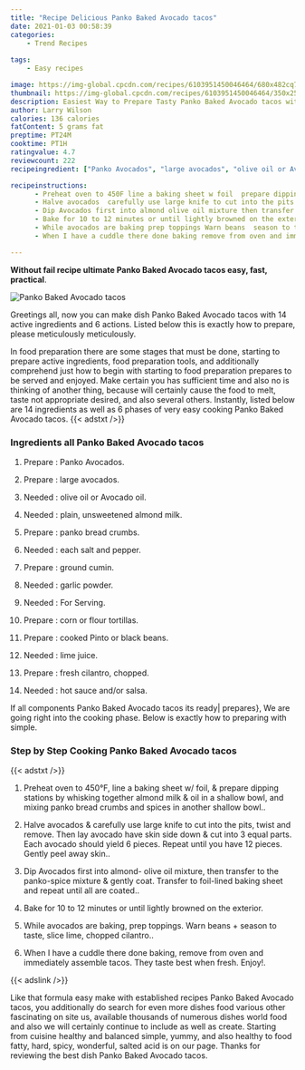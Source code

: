 ```yaml
---
title: "Recipe Delicious Panko Baked Avocado tacos"
date: 2021-01-03 00:58:39
categories:
    - Trend Recipes
    
tags:
    - Easy recipes

image: https://img-global.cpcdn.com/recipes/6103951450046464/680x482cq70/panko-baked-avocado-tacos-recipe-main-photo.jpg
thumbnail: https://img-global.cpcdn.com/recipes/6103951450046464/350x250cq70/panko-baked-avocado-tacos-recipe-main-photo.jpg
description: Easiest Way to Prepare Tasty Panko Baked Avocado tacos with 14 ingredients and 6 stages of easy cooking.
author: Larry Wilson
calories: 136 calories
fatContent: 5 grams fat
preptime: PT24M
cooktime: PT1H
ratingvalue: 4.7
reviewcount: 222
recipeingredient: ["Panko Avocados", "large avocados", "olive oil or Avocado oil", "plain unsweetened almond milk", "panko bread crumbs", "each salt and pepper", "ground cumin", "garlic powder", "For Serving", "corn or flour tortillas", "cooked Pinto or black beans", "lime juice", "fresh cilantro chopped", "hot sauce andor salsa"]

recipeinstructions: 
      - Preheat oven to 450F line a baking sheet w foil  prepare dipping stations by whisking together almond milk  oil in a shallow bowl and mixing panko bread crumbs and spices in another shallow bowl 
      - Halve avocados  carefully use large knife to cut into the pits twist and remove Then lay avocado have skin side down  cut into 3 equal parts Each avocado should yield 6 pieces Repeat until you have 12 pieces Gently peel away skin 
      - Dip Avocados first into almond olive oil mixture then transfer to the pankospice mixture  gently coat Transfer to foillined baking sheet and repeat until all are coated 
      - Bake for 10 to 12 minutes or until lightly browned on the exterior 
      - While avocados are baking prep toppings Warn beans  season to taste slice lime chopped cilantro 
      - When I have a cuddle there done baking remove from oven and immediately assemble tacos They taste best when fresh Enjoy

---
```




**Without fail recipe ultimate Panko Baked Avocado tacos easy, fast, practical**. 


![Panko Baked Avocado tacos](https://img-global.cpcdn.com/recipes/6103951450046464/680x482cq70/panko-baked-avocado-tacos-recipe-main-photo.jpg "Panko Baked Avocado tacos")




Greetings all, now you can make dish Panko Baked Avocado tacos with 14 active ingredients and 6 actions. Listed below this is exactly how to prepare, please meticulously meticulously.

In food preparation there are some stages that must be done, starting to prepare active ingredients, food preparation tools, and additionally comprehend just how to begin with starting to food preparation prepares to be served and enjoyed. Make certain you has sufficient time and also no is thinking of another thing, because will certainly cause the food to melt, taste not appropriate desired, and also several others. Instantly, listed below are 14 ingredients as well as 6 phases of very easy cooking Panko Baked Avocado tacos.
{{< adstxt />}}

### Ingredients all Panko Baked Avocado tacos


1. Prepare  : Panko Avocados.

1. Prepare  : large avocados.

1. Needed  : olive oil or Avocado oil.

1. Needed  : plain, unsweetened almond milk.

1. Prepare  : panko bread crumbs.

1. Needed  : each salt and pepper.

1. Prepare  : ground cumin.

1. Needed  : garlic powder.

1. Needed  : For Serving.

1. Prepare  : corn or flour tortillas.

1. Prepare  : cooked Pinto or black beans.

1. Needed  : lime juice.

1. Prepare  : fresh cilantro, chopped.

1. Needed  : hot sauce and/or salsa.



If all components Panko Baked Avocado tacos its ready| prepares}, We are going right into the cooking phase. Below is exactly how to preparing with simple.

### Step by Step Cooking Panko Baked Avocado tacos

{{< adstxt />}}


1. Preheat oven to 450°F, line a baking sheet w/ foil, &amp; prepare dipping stations by whisking together almond milk &amp; oil in a shallow bowl, and mixing panko bread crumbs and spices in another shallow bowl..



1. Halve avocados &amp; carefully use large knife to cut into the pits, twist and remove. Then lay avocado have skin side down &amp; cut into 3 equal parts. Each avocado should yield 6 pieces. Repeat until you have 12 pieces. Gently peel away skin..



1. Dip Avocados first into almond- olive oil mixture, then transfer to the panko-spice mixture &amp; gently coat. Transfer to foil-lined baking sheet and repeat until all are coated..



1. Bake for 10 to 12 minutes or until lightly browned on the exterior.



1. While avocados are baking, prep toppings. Warn beans + season to taste, slice lime, chopped cilantro..



1. When I have a cuddle there done baking, remove from oven and immediately assemble tacos. They taste best when fresh. Enjoy!.





{{< adslink />}}

Like that formula easy make with established recipes Panko Baked Avocado tacos, you additionally do search for even more dishes food various other fascinating on site us, available thousands of numerous dishes world food and also we will certainly continue to include as well as create. Starting from cuisine healthy and balanced simple, yummy, and also healthy to food fatty, hard, spicy, wonderful, salted acid is on our page. Thanks for reviewing the best dish Panko Baked Avocado tacos.
